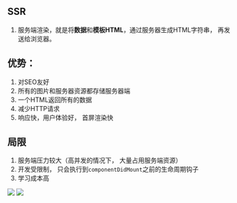 ## SSR
1. 服务端渲染，就是将**数据**和**模板HTML**，通过服务器生成HTML字符串， 再发送给浏览器。

## 优势：
1. 对SEO友好
2. 所有的图片和服务器资源都存储服务器端
3. 一个HTML返回所有的数据
4. 减少HTTP请求
5. 响应快，用户体验好， 首屏渲染快
## 局限
1. 服务端压力较大（高并发的情况下， 大量占用服务端资源）
2. 开发受限制， 只会执行到`componentDidMount`之前的生命周期钩子
3. 学习成本高

![](https://cdn.nlark.com/yuque/0/2021/jpeg/1500604/1612599842432-0b804ffa-177b-43c8-a973-d633917b784b.jpeg)
![](https://cdn.nlark.com/yuque/0/2021/jpeg/1500604/1612599902197-a00e3b91-390f-47b7-856f-b1f2d5c782f7.jpeg)